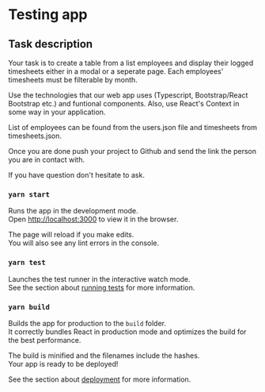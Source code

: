 # Testing app

## Task description

Your task is to create a table from a list employees and display their logged timesheets either in a modal or a seperate page. Each employees' timesheets must be filterable by month.

Use the technologies that our web app uses (Typescript, Bootstrap/React Bootstrap etc.) and funtional components. Also, use React's Context in some way in your application.

List of employees can be found from the users.json file and timesheets from timesheets.json.

Once you are done push your project to Github and send the link the person you are in contact with.

If you have question don't hesitate to ask.

### `yarn start`

Runs the app in the development mode.\
Open [http://localhost:3000](http://localhost:3000) to view it in the browser.

The page will reload if you make edits.\
You will also see any lint errors in the console.

### `yarn test`

Launches the test runner in the interactive watch mode.\
See the section about [running tests](https://facebook.github.io/create-react-app/docs/running-tests) for more information.

### `yarn build`

Builds the app for production to the `build` folder.\
It correctly bundles React in production mode and optimizes the build for the best performance.

The build is minified and the filenames include the hashes.\
Your app is ready to be deployed!

See the section about [deployment](https://facebook.github.io/create-react-app/docs/deployment) for more information.


